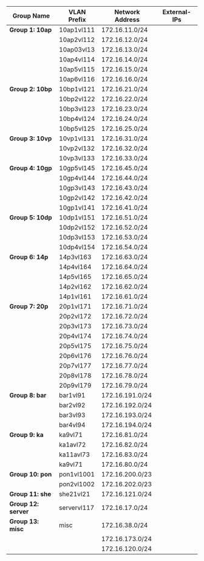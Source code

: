 | Group Name  | VLAN Prefix | Network Address    | External-IPs    |
|-------------|-------------|--------------------|-----------------|
| **Group 1: 10ap**     | 10ap1vl111  | 172.16.11.0/24     |       |
|                         | 10ap2vl112  | 172.16.12.0/24     |
|                         | 10ap03vl13  | 172.16.13.0/24     |
|                         | 10ap4vl114  | 172.16.14.0/24     |
|                         | 10ap5vl115  | 172.16.15.0/24     |
|                         | 10ap6vl116  | 172.16.16.0/24     |
| **Group 2: 10bp**     | 10bp1vl121  | 172.16.21.0/24     |
|                         | 10bp2vl122  | 172.16.22.0/24     |
|                         | 10bp3vl123  | 172.16.23.0/24     |      |
|                         | 10bp4vl124  | 172.16.24.0/24     |
|                         | 10bp5vl125  | 172.16.25.0/24     |
| **Group 3: 10vp**     | 10vp1vl131  | 172.16.31.0/24     |
|                         | 10vp2vl132  | 172.16.32.0/24     |       |
|                         | 10vp3vl133  | 172.16.33.0/24     |
| **Group 4: 10gp**     | 10gp5vl145  | 172.16.45.0/24     |
|                         | 10gp4vl144  | 172.16.44.0/24     |
|                         | 10gp3vl143  | 172.16.43.0/24     |
|                         | 10gp2vl142  | 172.16.42.0/24     |       |
|                         | 10gp1vl141  | 172.16.41.0/24     |
| **Group 5: 10dp**     | 10dp1vl151  | 172.16.51.0/24     |
|                         | 10dp2vl152  | 172.16.52.0/24     |
|                         | 10dp3vl153  | 172.16.53.0/24     |
|                         | 10dp4vl154  | 172.16.54.0/24     |
| **Group 6: 14p**     | 14p3vl163   | 172.16.63.0/24     |
|                         | 14p4vl164   | 172.16.64.0/24     |
|                         | 14p5vl165   | 172.16.65.0/24     |       |
|                         | 14p2vl162   | 172.16.62.0/24     |
|                         | 14p1vl161   | 172.16.61.0/24     |
| **Group 7: 20p**     | 20p1vl171   | 172.16.71.0/24     |
|                         | 20p2vl172   | 172.16.72.0/24     |
|                         | 20p3vl173   | 172.16.73.0/24     |
|                         | 20p4vl174   | 172.16.74.0/24     |
|                         | 20p5vl175   | 172.16.75.0/24     |
|                         | 20p6vl176   | 172.16.76.0/24     |        |
|                         | 20p7vl177   | 172.16.77.0/24     |
|                         | 20p8vl178   | 172.16.78.0/24     |
|                         | 20p9vl179   | 172.16.79.0/24     |
| **Group 8: bar**     | bar1vl91    | 172.16.191.0/24    |
|                         | bar2vl92    | 172.16.192.0/24    |
|                         | bar3vl93    | 172.16.193.0/24    |        |
|                         | bar4vl94    | 172.16.194.0/24    |
| **Group 9: ka**     | ka9vl71     | 172.16.81.0/24     |
|                         | ka1avl72    | 172.16.82.0/24     |
|                         | ka11avl73   | 172.16.83.0/24     |        |
|                         | ka9vl71     | 172.16.80.0/24     |
| **Group 10: pon**    | pon1vl1001  | 172.16.200.0/23    |
|                         | pon2vl1002  | 172.16.202.0/23    |        |
| **Group 11: she**    | she21vl21   | 172.16.121.0/24    |           |
| **Group 12: server** | servervl117 | 172.16.17.0/24     |           |
| **Group 13: misc**   | misc        | 172.16.38.0/24     |           
|                         |             | 172.16.173.0/24    |        |
|                         |             | 172.16.120.0/24    |
